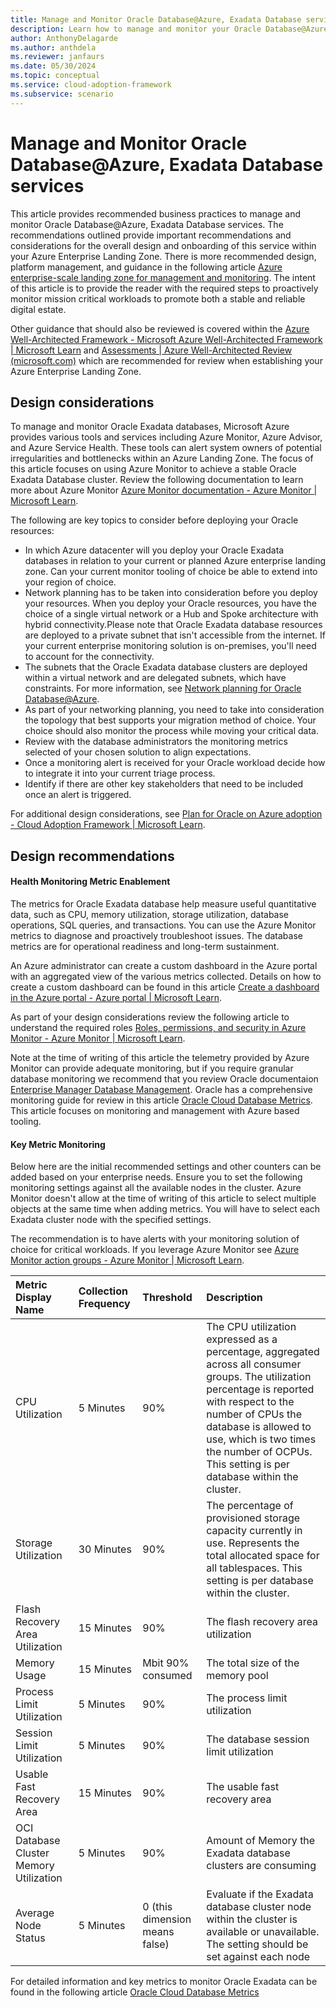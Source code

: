 ```yaml
---
title: Manage and Monitor Oracle Database@Azure, Exadata Database services 
description: Learn how to manage and monitor your Oracle Database@Azure, Exadata Database services.
author: AnthonyDelagarde
ms.author: anthdela
ms.reviewer: janfaurs
ms.date: 05/30/2024
ms.topic: conceptual
ms.service: cloud-adoption-framework
ms.subservice: scenario
---
```


# Manage and Monitor Oracle Database@Azure, Exadata Database services

This article provides recommended business practices to manage and monitor Oracle Database@Azure, Exadata Database services. The recommendations outlined provide important recommendations and considerations for the overall design and onboarding of this service within your Azure Enterprise Landing Zone. There is more recommended design, platform management, and guidance in the following article [Azure enterprise-scale landing zone for management and monitoring](/azure/cloud-adoption-framework/ready/landing-zone/design-area/management). The intent of this article is to provide the reader with the required steps to proactively monitor mission critical workloads to promote both a stable and reliable digital estate.

Other guidance that should also be reviewed is covered within the [Azure Well-Architected Framework - Microsoft Azure Well-Architected Framework | Microsoft Learn](/azure/well-architected/) and [Assessments | Azure Well-Architected Review (microsoft.com)](/assessments/azure-architecture-review/) which are recommended for review when establishing your Azure Enterprise Landing Zone.

## Design considerations

To manage and monitor Oracle Exadata databases, Microsoft Azure provides various tools and services including Azure Monitor, Azure Advisor, and Azure Service Health. These tools can alert system owners of potential irregularities and bottlenecks within an Azure Landing Zone. The focus of this article focuses on using Azure Monitor to achieve a stable Oracle Exadata Database cluster. Review the following documentation to learn more about Azure Monitor [Azure Monitor documentation - Azure Monitor | Microsoft Learn](/azure/azure-monitor/).

The following are key topics to consider before deploying your Oracle resources:

- In which Azure datacenter will you deploy your Oracle Exadata databases in relation to your current or planned Azure enterprise landing zone. Can your current monitor tooling of choice be able to extend into your region of choice.
- Network planning has to be taken into consideration before you deploy your resources. When you deploy your Oracle resources, you have the choice of a single virtual network or a Hub and Spoke architecture with hybrid connectivity.Please note that Oracle Exadata database resources are deployed to a private subnet that isn't accessible from the internet. If your current enterprise monitoring solution is on-premises, you'll need to account for the connectivity.
- The subnets that the Oracle Exadata database clusters are deployed within a virtual network and are delegated subnets, which have constraints. For more information, see [Network planning for Oracle Database@Azure](/azure/oracle/oracle-db/oracle-database-network-plan#constraints).
- As part of your networking planning, you need to take into consideration the topology that best supports your migration method of choice. Your choice should also monitor the process while moving your critical data.
- Review with the database administrators the monitoring metrics selected of your chosen solution to align expectations.
- Once a monitoring alert is received for your Oracle workload decide how to integrate it into your current triage process.
- Identify if there are other key stakeholders that need to be included once an alert is triggered.

For additional design considerations, see [Plan for Oracle on Azure adoption - Cloud Adoption Framework | Microsoft Learn](/azure/cloud-adoption-framework/scenarios/oracle-iaas/oracle-landing-zone-plan).

## Design recommendations

#### Health Monitoring Metric Enablement

The metrics for Oracle Exadata database help measure useful quantitative data, such as CPU, memory utilization, storage utilization, database operations, SQL queries, and transactions. You can use the Azure Monitor metrics to diagnose and proactively troubleshoot issues. The database metrics are for operational readiness and long-term sustainment. 

An Azure administrator can create a custom dashboard in the Azure portal with an aggregated view of the various metrics collected. Details on how to create a custom dashboard can be found in this article [Create a dashboard in the Azure portal - Azure portal | Microsoft Learn](/azure/azure-portal/azure-portal-dashboards).

As part of your design considerations review the following article to understand the required roles [Roles, permissions, and security in Azure Monitor - Azure Monitor | Microsoft Learn](/azure/azure-monitor/roles-permissions-security). 

Note at the time of writing of this article the telemetry provided by Azure Monitor can provide adequate monitoring, but if you require granular database monitoring we recommend that you review Oracle documentaion [Enterprise Manager Database Management](https://www.oracle.com/database/technologies/manageability.html). Oracle has a comprehensive monitoring guide for review in this article [Oracle Cloud Database Metrics](https://docs.oracle.com/iaas/database-management/doc/oracle-cloud-database-metrics.html). This article focuses on monitoring and management with Azure based tooling.

#### Key Metric Monitoring

Below here are the initial recommended settings and other counters can be added based on your enterprise needs.  Ensure you to set the following monitoring settings against all the available nodes in the cluster. Azure Monitor doesn't allow at the time of writing of this article to select multiple objects at the same time when adding metrics. You will have to select each Exadata cluster node with the specified settings. 

The recommendation is to have alerts with your monitoring solution of choice for critical workloads. If you leverage Azure Monitor see [Azure Monitor action groups - Azure Monitor | Microsoft Learn](/azure/azure-monitor/alerts/action-groups).



|  Metric Display Name                                   |  Collection Frequency                                   | Threshold                    | Description                                  |
| :------------------------------------------------------|:--------------------------------------------------------|:-----------------------------|:---------------------------------------------|
| CPU Utilization                                        | 5 Minutes                                               | 90%                           | The CPU utilization expressed as a percentage, aggregated across all consumer groups. The utilization percentage is reported with respect to the number of CPUs the database is allowed to use, which is two times the number of OCPUs. This setting is per database within the cluster. |
| Storage Utilization                                    | 30 Minutes                                              | 90%                            | The percentage of provisioned storage capacity currently in use. Represents the total allocated space for all tablespaces. This setting is per database within the cluster.|
| Flash Recovery Area Utilization                        | 15 Minutes                                              | 90%                            | The flash recovery area utilization    |
| Memory Usage                                           | 15 Minutes                                              | Mbit  90% consumed             | The total size of the memory pool      |
| Process Limit Utilization                              |   5 Minutes                                             | 90%                            | The process limit utilization          |
| Session Limit Utilization                              |   5 Minutes                                             | 90%                            | The database session limit utilization |
| Usable Fast Recovery Area                              | 15 Minutes                                              | 90%                            | The usable fast recovery area          |
| OCI Database Cluster Memory Utilization                | 5 Minutes                                               | 90%                            | Amount of Memory the Exadata database clusters are consuming |
| Average Node Status                                    | 5 Minutes                                               | 0 (this dimension means false) | Evaluate if the  Exadata database cluster node within the cluster is available or unavailable. The setting should be set against each node |

For detailed information and key metrics to monitor Oracle Exadata can be found in the following article [Oracle Cloud Database Metrics](https://docs.oracle.com/iaas/database-management/doc/oracle-cloud-database-metrics.html)





